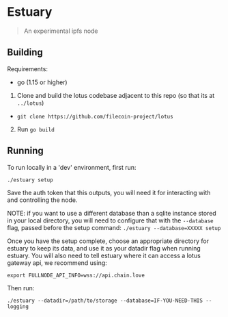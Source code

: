 # Estuary

> An experimental ipfs node

## Building

Requirements:
- go (1.15 or higher)

1. Clone and build the lotus codebase adjacent to this repo (so that its at `../lotus`)
  - `git clone https://github.com/filecoin-project/lotus`
2. Run `go build`

## Running

To run locally in a 'dev' environment, first run:
```
./estuary setup
```

Save the auth token that this outputs, you will need it for interacting with
and controlling the node.

NOTE: if you want to use a different database than a sqlite instance stored in your local directory, you will need to configure that with the `--database` flag, passed before the setup command: `./estuary --database=XXXXX setup`

Once you have the setup complete, choose an appropriate directory for estuary to keep its data, and use it as your datadir flag when running estuary.
You will also need to tell estuary where it can access a lotus gateway api, we recommend using:
```
export FULLNODE_API_INFO=wss://api.chain.love
```

Then run:

```
./estuary --datadir=/path/to/storage --database=IF-YOU-NEED-THIS --logging
```


